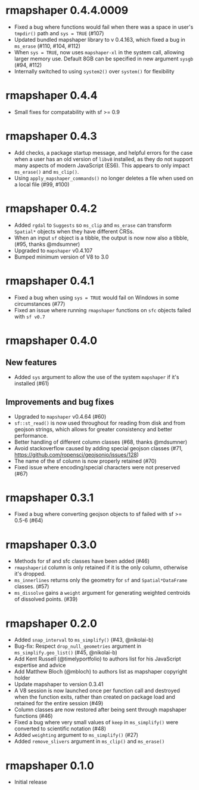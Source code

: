 # rmapshaper 0.4.4.0009

* Fixed a bug where functions would fail when there was a space in user's `tmpdir()`
path and `sys = TRUE` (#107)
* Updated bundled mapshaper library to v 0.4.163, which fixed a bug in `ms_erase` (#110, #104, #112)
* When `sys = TRUE`, now uses `mapshaper-xl` in the system call, allowing 
larger memory use. Default 8GB can be specified in new argument `sysgb` (#94, #112)
* Internally switched to using `system2()` over `system()` for flexibility

# rmapshaper 0.4.4

* Small fixes for compatability with sf >= 0.9

# rmapshaper 0.4.3

* Add checks, a package startup message, and helpful errors for the case when 
  a user has an old version of `libv8` installed, as they do not support many
  aspects of modern JavaScript (ES6). This appears to only impact `ms_erase()`
  and `ms_clip()`.
* Using `apply_mapshaper_commands()` no longer deletes a file when used on a local file (#99, #100)

# rmapshaper 0.4.2

* Added `rgdal` to `Suggests` so `ms_clip` and `ms_erase` can transform
 `Spatial*` objects when they have different CRSs.
* When an input `sf` object is a tibble, the output is now now also a tibble, 
(#95, thanks @mdsumner)
* Upgraded to `mapshaper` v0.4.107
* Bumped minimum version of V8 to 3.0

# rmapshaper 0.4.1

* Fixed a bug when using `sys = TRUE` would fail on Windows in some circumstances (#77)
* Fixed an issue where running `rmapshaper` functions on `sfc` objects failed with 
`sf v0.7`

# rmapshaper 0.4.0

## New features

* Added `sys` argument to allow the use of the system `mapshaper` if it's installed (#61)

## Improvements and bug fixes

* Upgraded to `mapshaper` v0.4.64 (#60)
* `sf::st_read()` is now used throughout for reading from disk and from geojson 
strings, which allows for greater consistency and better performance.
* Better handling of different column classes (#68, thanks @mdsumner)
* Avoid stackoverflow caused by adding special geojson classes (#71,
https://github.com/ropensci/geojsonio/issues/128)
* The name of the sf column is now properly retained (#70)
* Fixed issue where encoding/special characters were not preserved (#67)

# rmapshaper 0.3.1

* Fixed a bug where converting geojson objects to sf failed with sf >= 0.5-6 (#64)

# rmapshaper 0.3.0

* Methods for sf and sfc classes have been added (#46)
* `rmapshaperid` column is only retained if it is the only column, otherwise it's dropped.
* `ms_innerlines` returns only the geometry for `sf` and `Spatial*DataFrame` classes. (#57)
* `ms_dissolve` gains a `weight` argument for generating weighted centroids of dissolved points. (#39) 

# rmapshaper 0.2.0

* Added `snap_interval` to `ms_simplify()` (#43, @nikolai-b)
* Bug-fix: Respect `drop_null_geometries` argument in `ms_simplify.geo_list()` (#45, @nikolai-b)
* Add Kent Russell (@timelyportfolio) to authors list for his JavaScript expertise and advice
* Add Matthew Bloch (@mbloch) to authors list as mapshaper copyright holder
* Update mapshaper to version 0.3.41
* A V8 session is now launched once per function call and destroyed when the function exits, rather than created on package load and retained for the entire session (#49)
* Column classes are now restored after being sent through mapshaper functions (#46)
* Fixed a bug where very small values of `keep` in `ms_simplify()` were converted to scientific notation (#48)
* Added `weighting` argument to `ms_simplify()` (#27)
* Added `remove_slivers` argument in `ms_clip()` and `ms_erase()`

# rmapshaper 0.1.0

* Initial release



